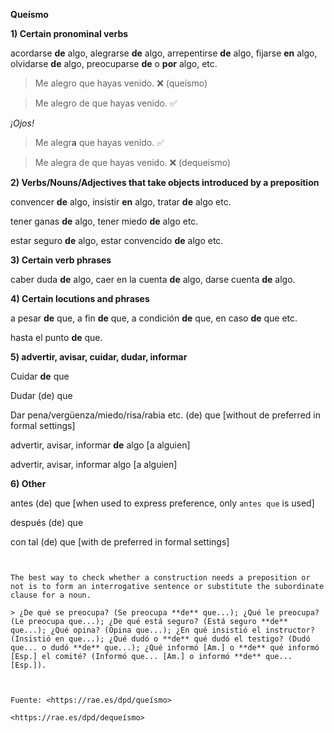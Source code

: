 **Queísmo**


**1) Certain pronominal verbs**

acordarse **de** algo, alegrarse **de** algo, arrepentirse **de** algo, fijarse **en** algo, olvidarse **de** algo, preocuparse **de** o **por** algo, etc.


> Me alegro que hayas venido. :x: (queísmo)

> Me alegro de que hayas venido. :white_check_mark:



*¡Ojos!*


> Me alegr**a** que hayas venido. :white_check_mark:

> Me alegra de que hayas venido. :x: (dequeísmo)



**2) Verbs/Nouns/Adjectives that take objects introduced by a preposition**

convencer **de** algo, insistir **en** algo, tratar **de** algo etc.

tener ganas **de** algo, tener miedo **de** algo etc.

estar seguro **de** algo, estar convencido **de** algo etc.



**3) Certain verb phrases**

caber duda **de** algo, caer en la cuenta **de** algo, darse cuenta **de** algo.



**4) Certain locutions and phrases**

a pesar **de** que, a fin **de** que, a condición **de** que, en caso **de** que etc.

hasta el punto **de** que.



**5) advertir, avisar, cuidar, dudar, informar**

Cuidar **de** que

Dudar (de) que

Dar pena/vergüenza/miedo/risa/rabia etc. (de) que [without de preferred in formal settings]



advertir, avisar, informar **de** algo [a alguien]

advertir, avisar, informar algo [a alguien]



**6) Other**

antes (de) que [when used to express preference, only `antes que` is used]

después (de) que

con tal (de) que [with de preferred in formal settings]


~~~~~~


The best way to check whether a construction needs a preposition or not is to form an interrogative sentence or substitute the subordinate clause for a noun.

> ¿De qué se preocupa? (Se preocupa **de** que...); ¿Qué le preocupa? (Le preocupa que...); ¿De qué está seguro? (Está seguro **de** que...); ¿Qué opina? (Opina que...); ¿En qué insistió el instructor? (Insistió en que...); ¿Qué dudó o **de** qué dudó el testigo? (Dudó que... o dudó **de** que...); ¿Qué informó [Am.] o **de** qué informó [Esp.] el comité? (Informó que... [Am.] o informó **de** que... [Esp.]).



Fuente: <https://rae.es/dpd/queísmo>

<https://rae.es/dpd/dequeísmo>
